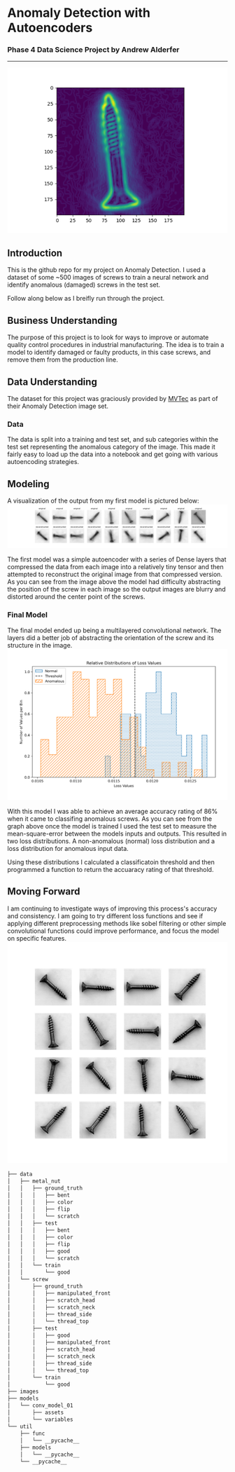 
# Anomaly Detection with Autoencoders
### Phase 4 Data Science Project by Andrew Alderfer
----
<img src="./images/sobel_screw_twocolors.png"></img>

## Introduction
This is the github repo for my project on Anomaly Detection. I used a dataset of some ~500 images
of screws to train a neural network and identify anomalous (damaged) screws in the test set.

Follow along below as I breifly run through the project.

## Business Understanding
The purpose of this project is to look for ways to improve or automate quality control procedures in
industrial manufacturing. The idea is to train a model to identify damaged or faulty products, in this
case screws, and remove them from the production line. 

## Data Understanding
The dataset for this project was graciously provided by <a href="https://www.mvtec.com/company/research/datasets/mvtec-ad">MVTec</a> as part of their
Anomaly Detection image set.

### Data
The data is split into a training and test set, and sub categories within the test set representing
the anomalous category of the image. This made it fairly easy to load up the data into a notebook and
get going with various autoencoding strategies.

## Modeling
A visualization of the output from my first model is pictured below:
<img src="./images/first_model_output_vis.png"></img>

The first model was a simple autoencoder with a series of Dense layers that compressed the data from
each image into a relatively tiny tensor and then attempted to reconstruct the original image from
that compressed version. As you can see from the image above the model had difficulty abstracting the
position of the screw in each image so the output images are blurry and distorted around the center
point of the screws.

### Final Model
The final model ended up being a multilayered convolutional network. The layers did a better job of
abstracting the orientation of the screw and its structure in the image.
<img src='./images/anom_norm_dist.png'></img>

With this model I was able to achieve an average accuracy rating of 86% when it came to classifing
anomalous screws. As you can see from the graph above once the model is trained I used the test set
to measure the mean-square-error between the models inputs and outputs. This resulted in two loss
distributions. A non-anomalous (normal) loss distribution and a loss distribution for anomalous input
data.

Using these distributions I calculated a classificatoin threshold and then programmed a function to
return the accuaracy rating of that threshold.

## Moving Forward
I am continuing to investigate ways of improving this process's accuracy and consistency. I am going
to try different loss functions and see if applying different preprocessing methods like sobel filtering
or other simple convolutional functions could improve performance, and focus the model on specific
features.
<img src="./images/output_sample.png"></img>

```shell
├── data
│   ├── metal_nut
│   │   ├── ground_truth
│   │   │   ├── bent
│   │   │   ├── color
│   │   │   ├── flip
│   │   │   └── scratch
│   │   ├── test
│   │   │   ├── bent
│   │   │   ├── color
│   │   │   ├── flip
│   │   │   ├── good
│   │   │   └── scratch
│   │   └── train
│   │       └── good
│   └── screw
│       ├── ground_truth
│       │   ├── manipulated_front
│       │   ├── scratch_head
│       │   ├── scratch_neck
│       │   ├── thread_side
│       │   └── thread_top
│       ├── test
│       │   ├── good
│       │   ├── manipulated_front
│       │   ├── scratch_head
│       │   ├── scratch_neck
│       │   ├── thread_side
│       │   └── thread_top
│       └── train
│           └── good
├── images
├── models
│   └── conv_model_01
│       ├── assets
│       └── variables
└── util
    ├── func
    │   └── __pycache__
    ├── models
    │   └── __pycache__
    └── __pycache__
```
